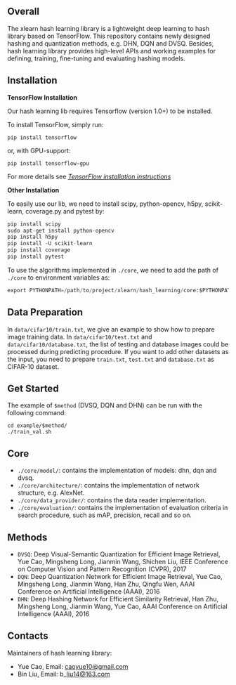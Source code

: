 ## Overall

The xlearn hash learning library is a lightweight deep learning to hash library based on TensorFlow. This repository contains newly designed hashing and quantization methods, e.g. DHN, DQN and DVSQ. Besides, hash learning library provides high-level APIs and working examples for defining, training, fine-tuning and evaluating hashing models.

## Installation

**TensorFlow Installation**

Our hash learning lib requires Tensorflow (version 1.0+) to be installed.

To install TensorFlow, simply run:
```
pip install tensorflow
```
or, with GPU-support:
```
pip install tensorflow-gpu
```

For more details see *[TensorFlow installation instructions](https://github.com/tensorflow/tensorflow/blob/master/tensorflow/g3doc/get_started/os_setup.md)*

**Other Installation**

To easily use our lib, we need to install scipy, python-opencv, h5py, scikit-learn, coverage.py and pytest by:

```python
pip install scipy 
sudo apt-get install python-opencv
pip install h5py
pip install -U scikit-learn
pip install coverage
pip install pytest
```

To use the algorithms implemented in `./core`, we need to add the path of `./core` to environment variables as:

```python
export PYTHONPATH=/path/to/project/xlearn/hash_learning/core:$PYTHONPATH
```             

## Data Preparation
In `data/cifar10/train.txt`, we give an example to show how to prepare image training data. In `data/cifar10/test.txt` and `data/cifar10/database.txt`, the list of testing and database images could be processed during predicting procedure. If you want to add other datasets as the input, you need to prepare `train.txt`, `test.txt` and `database.txt` as CIFAR-10 dataset.

## Get Started
The example of `$method` (DVSQ, DQN and DHN) can be run with the following command:
```
cd example/$method/
./train_val.sh
```

## Core
* `./core/model/`: contains the implementation of models: dhn, dqn and dvsq.
* `./core/architecture/`: contains the implementation of network structure, e.g. AlexNet.
* `./core/data_provider/`: contains the data reader implementation.
* `./core/evaluation/`: contains the implementation of evaluation criteria in search procedure, such as mAP, precision, recall and so on.
<!--**Data\_provider**-->
<!--**Architecture**-->
<!--**Model**-->
<!--**Evaluation**-->

## Methods
* `DVSQ`: Deep Visual-Semantic Quantization for Efficient Image Retrieval, Yue Cao, Mingsheng Long, Jianmin Wang, Shichen Liu, IEEE Conference on Computer Vision and Pattern Recognition (CVPR), 2017
* `DQN`: Deep Quantization Network for Efficient Image Retrieval, Yue Cao, Mingsheng Long, Jianmin Wang, Han Zhu, Qingfu Wen, AAAI Conference on Artificial Intelligence (AAAI), 2016
* `DHN`: Deep Hashing Network for Efficient Similarity Retrieval, Han Zhu, Mingsheng Long, Jianmin Wang, Yue Cao, AAAI Conference on Artificial Intelligence (AAAI), 2016

## Contacts
Maintainers of hash learning library:
* Yue Cao, Email: caoyue10@gmail.com
* Bin Liu, Email: b\_liu14@163.com
